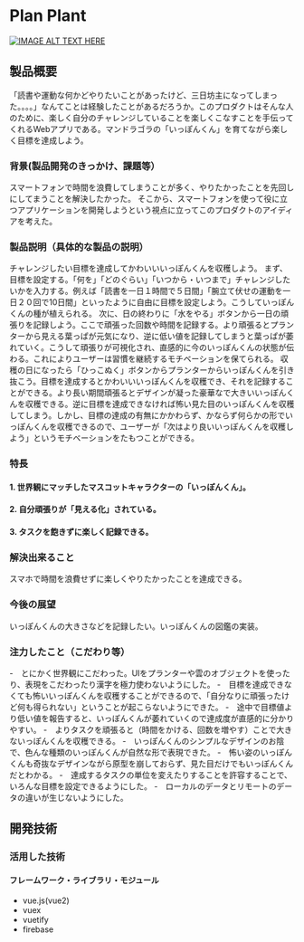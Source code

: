 # Plan Plant

[![IMAGE ALT TEXT HERE](https://jphacks.com/wp-content/uploads/2022/08/JPHACKS2022_ogp.jpg)](https://www.youtube.com/watch?v=LUPQFB4QyVo)

## 製品概要

「読書や運動な何かどやりたいことがあったけど、三日坊主になってしまった。。。。」なんてことは経験したことがあるだろうか。このプロダクトはそんな人のために、楽しく自分のチャレンジしていることを楽しくこなすことを手伝ってくれるWebアプリである。マンドラゴラの「いっぽんくん」を育てながら楽しく目標を達成しよう。


### 背景(製品開発のきっかけ、課題等）

スマートフォンで時間を浪費してしまうことが多く、やりたかったことを先回しにしてまうことを解決したかった。
そこから、スマートフォンを使って役に立つアプリケーションを開発しようという視点に立ってこのプロダクトのアイディアを考えた。


### 製品説明（具体的な製品の説明）

チャレンジしたい目標を達成してかわいいいっぽんくんを収穫しよう。
まず、目標を設定する。「何を」「どのぐらい」「いつから・いつまで」チャレンジしたいかを入力する。例えば「読書を一日１時間で５日間」「腕立て伏せの運動を一日２０回で10日間」といったように自由に目標を設定しよう。こうしていっぽんくんの種が植えられる。
次に、日の終わりに「水をやる」ボタンから一日の頑張りを記録しよう。ここで頑張った回数や時間を記録する。より頑張るとプランターから見える葉っぱが元気になり、逆に低い値を記録してしまうと葉っぱが萎れていく。こうして頑張りが可視化され、直感的に今のいっぽんくんの状態が伝わる。これによりユーザーは習慣を継続するモチベーションを保てられる。
収穫の日になったら「ひっこぬく」ボタンからプランターからいっぽんくんを引き抜こう。目標を達成するとかわいいいっぽんくんを収穫でき、それを記録することができる。より長い期間頑張るとデザインが凝った豪華なで大きいいっぽんくんを収穫できる。逆に目標を達成できなければ怖い見た目のいっぽんくんを収穫してしまう。しかし、目標の達成の有無にかかわらず、かならず何らかの形でいっぽんくんを収穫できるので、ユーザーが「次はより良いいっぽんくんを収穫しよう」というモチベーションをたもつことができる。

### 特長

#### 1. 世界観にマッチしたマスコットキャラクターの「いっぽんくん」。

#### 2. 自分頑張りが「見える化」されている。

#### 3. タスクを飽きずに楽しく記録できる。

### 解決出来ること
  スマホで時間を浪費せずに楽しくやりたかったことを達成できる。

### 今後の展望
  いっぽんくんの大きさなどを記録したい。いっぽんくんの図鑑の実装。

### 注力したこと（こだわり等）
-　とにかく世界観にこだわった。UIをプランターや雲のオブジェクトを使ったり、表現をこだわったり漢字を極力使わないようにした。
-　目標を達成できなくても怖いいっぽんくんを収穫することができるので、「自分なりに頑張ったけど何も得られない」ということが起こらないようにできた。
-　途中で目標値より低い値を報告すると、いっぽんくんが萎れていくので達成度が直感的に分かりやすい。
-　よりタスクを頑張ると（時間をかける、回数を増やす）ことで大きないっぽんくんを収穫できる。
-　いっぽんくんのシンプルなデザインのお陰で、色んな種類のいっぽんくんが自然な形で表現できた。
-　怖い姿のいっぽんくんも奇抜なデザインながら原型を崩しておらず、見た目だけでもいっぽんくんだとわかる。
-　達成するタスクの単位を変えたりすることを許容することで、いろんな目標を設定できるようにした。
-　ローカルのデータとリモートのデータの違いが生じないようにした。

## 開発技術

### 活用した技術



#### フレームワーク・ライブラリ・モジュール

- vue.js(vue2)
- vuex
- vuetify
- firebase



